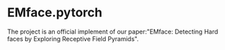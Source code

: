 # EMface.pytorch
The project is an official implement of our paper:"EMface: Detecting Hard faces by Exploring Receptive Field Pyramids".
